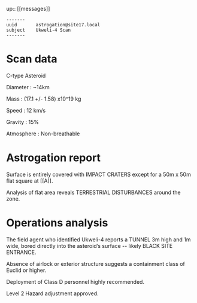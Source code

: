 ---
---
up:: [[messages]]

```
-------
uuid       astrogation@site17.local
subject    Ukweli-4 Scan
-------
```

# Scan data

C-type Asteroid

Diameter
: ~14km

Mass
: (17.1 +/- 1.58) x10^19 kg

Speed
: 12 km/s

Gravity
: 15%

Atmosphere
: Non-breathable

# Astrogation report

Surface is entirely covered with IMPACT CRATERS except for a 50m x 50m flat square at [[A]]. 

Analysis of flat area reveals TERRESTRIAL DISTURBANCES around the zone.

# Operations analysis

The field agent who identified Ukweli-4 reports a TUNNEL 3m high and 1m wide, bored directly into the asteroid’s surface -- likely BLACK SITE ENTRANCE.

Absence of airlock or exterior structure suggests a containment class of Euclid or higher.

Deployment of Class D personnel highly recommended. 

Level 2 Hazard adjustment approved.